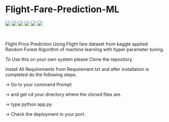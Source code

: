 # Flight-Fare-Prediction-ML
 <img src = 'https://img.shields.io/badge/Type-ML-yellowgreen'></img>
 <img src = 'https://img.shields.io/badge/Language-JavaScript-green'></img>
 <img src = 'https://img.shields.io/badge/Language-Python-green'></img>
 <img src = 'https://img.shields.io/badge/Language-HTML-green'></img>
 <img src = 'https://img.shields.io/badge/Language-CSS-red'></img>
 <img src = 'https://img.shields.io/badge/Type-Webisite-yellowgreen'></img>
 
 <br>
 
 Flight Price Prediction Using Flight fare dataset from kaggle applied Random Forest Algorithm of machine learning with hyper parameter tuning.
<p>To Use this on your own system please Clone the repository.</p>
<p>Install All Requirements from Requirement.txt and after installation is completed do the following steps.</p>
<p>-> Go to your command Prompt </p>
<p>-> and get cd your directory where the cloned files are.</p>
<p>-> type python app.py</p>
<p>-> Check the deployment in your port.</p>
